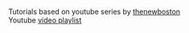 Tutorials based on youtube series by [thenewboston](https://www.youtube.com/channel/UCJbPGzawDH1njbqV-D5HqKw)<br/>
Youtube [video playlist](https://www.youtube.com/watch?v=tvC1WCdV1XU&index=1&list=PLAE85DE8440AA6B83)